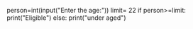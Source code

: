 person=int(input("Enter the age:"))
limit= 22
if person>=limit:
    print("Eligible")
else:
    print("under aged")
    
